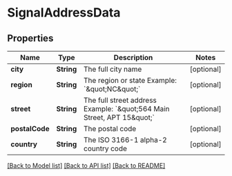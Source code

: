 # SignalAddressData

## Properties
Name | Type | Description | Notes
------------ | ------------- | ------------- | -------------
**city** | **String** | The full city name | [optional] 
**region** | **String** | The region or state Example: &#x60;\&quot;NC\&quot;&#x60; | [optional] 
**street** | **String** | The full street address Example: &#x60;\&quot;564 Main Street, APT 15\&quot;&#x60; | [optional] 
**postalCode** | **String** | The postal code | [optional] 
**country** | **String** | The ISO 3166-1 alpha-2 country code | [optional] 

[[Back to Model list]](../README.md#documentation-for-models) [[Back to API list]](../README.md#documentation-for-api-endpoints) [[Back to README]](../README.md)



